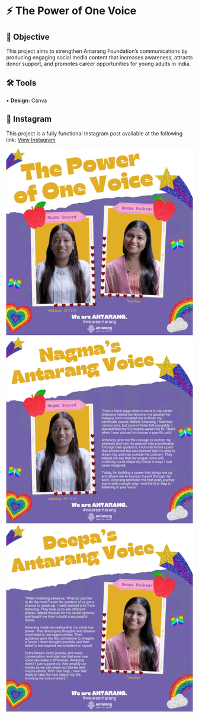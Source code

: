 # ⚡ The Power of One Voice
## 🎯 Objective <br>
This project aims to strengthen Antarang Foundation’s communications by producing engaging social media content that increases awareness, attracts donor support, and promotes career opportunities for young adults in India. <p>
## 🛠️ Tools <br>
• <b>Design:</b> Canva <p>
## 📸 Instagram <br>
This project is a fully functional Instagram post available at the following link: [View Instagram](https://github.com/redefiningvicky/The-Power-of-One-Voice/blob/4acc7f92070ef656fcf3272c7d440352a922f99d/4_Instagram/Instagram_Post_RGB.pdf) <p>
![me](https://github.com/redefiningvicky/The-Power-of-One-Voice/blob/b23a102efd6f0f9612c6718db01ed32e2308e5d1/4_Instagram/Instagram_Post_1.png)
![me](https://github.com/redefiningvicky/The-Power-of-One-Voice/blob/b23a102efd6f0f9612c6718db01ed32e2308e5d1/4_Instagram/Instagram_Post_2.png)
![me](https://github.com/redefiningvicky/The-Power-of-One-Voice/blob/b23a102efd6f0f9612c6718db01ed32e2308e5d1/4_Instagram/Instagram_Post_3.png)
